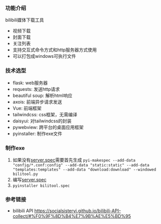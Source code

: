 ### 功能介绍
bilibili媒体下载工具
- 视频下载
- 封面下载
- 关注列表
- 支持交互式命令方式和http服务器方式使用
- 可以打包成windows可执行文件
### 技术选型
- flask: web服务器
- requests: 发送http请求
- beautiful soup: 解析html响应
- axois: 前端异步请求发送
- Vue: 前端框架
- tailwindcss: css框架，无需编译
- daisyui: 对tailwindcss的封装
- pywebview: 跨平台的桌面应用框架
- pyinstaller: 制作exe文件
### 制作exe
1. 如果没有[server.spec](server.spec)需要首先生成 `pyi-makespec --add-data "config/*.conf:config" --add-data "static:static" --add-data "templates:templates" --add-data "download:download" --windowed bilitool.py`
2. 编写[server.spec](server.spec)
3. `pyinstaller bilitool.spec`
### 参考链接
- bilibili API https://socialsisteryi.github.io/bilibili-API-collect/#%F0%9F%8D%B4%E7%9B%AE%E5%BD%95